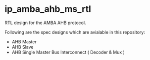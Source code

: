# ip_amba_ahb_ms_rtl
RTL design for the AMBA AHB protocol.

Following are the spec designs which are avialable in this repository:
  - AHB Master
  - AHB Slave
  - AHB Single Master Bus Interconnect ( Decoder & Mux )
